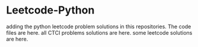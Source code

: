# Leetcode-Python
adding the python leetcode problem solutions in this repositories. 
The code files are here.
all CTCI problems solutions are here.
some leetcode solutions are here.






















































































































































































































































































































































































































































































































































































































































































































































































































































































































































































































































































































